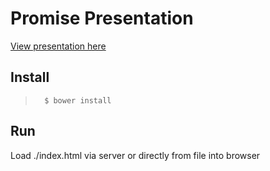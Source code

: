 # Promise Presentation
[View presentation here](http://lesson.vs.am/promise/)

## Install
>       $ bower install

## Run
Load ./index.html via server or directly from file into browser
